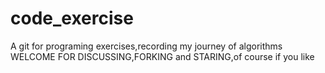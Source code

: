 # code_exercise
A git for programing exercises,recording my journey of algorithms\
WELCOME FOR DISCUSSING,FORKING and STARING,of course if you like 
